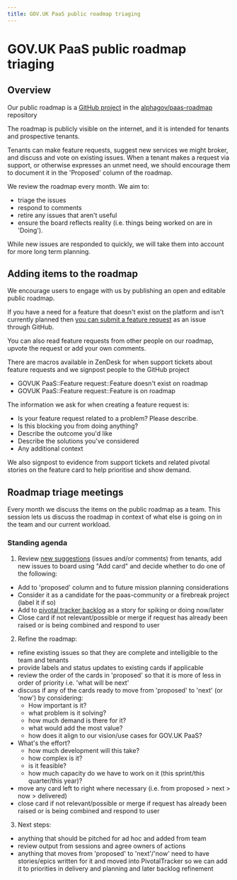 ```yaml
---
title: GOV.UK PaaS public roadmap triaging
---
```


# GOV.UK PaaS public roadmap triaging

## Overview
Our public roadmap is a [GitHub project](https://github.com/alphagov/paas-roadmap/projects/1?fullscreen=true) in the [alphagov/paas-roadmap](https://github.com/alphagov/paas-roadmap]) repository

The roadmap is publicly visible on the internet, and it is intended for tenants and prospective tenants.

Tenants can make feature requests, suggest new services we might broker, and discuss and vote on existing issues. When a tenant makes a request via support, or otherwise expresses an unmet need, we should encourage them to document it in the 'Proposed' column of the roadmap.

We review the roadmap every month.
We aim to: 
-   triage the issues
-   respond to comments
-   retire any issues that aren't useful
-   ensure the board reflects reality (i.e. things being worked on are in 'Doing'). 

While new issues are responded to quickly, we will take them into account for more long term planning. 

## Adding items to the roadmap
We encourage users to engage with us by publishing an open and editable public roadmap.

If you have a need for a feature that doesn't exist on the platform and isn't currently planned then [you can submit a feature request](https://github.com/alphagov/paas-roadmap/issues/new/choose) as an issue through GitHub.

You can also read feature requests from other people on our roadmap, upvote the request or add your own comments.

There are macros available in ZenDesk for when support tickets about feature requests and we signpost people to the GitHub project
-   GOVUK PaaS::Feature request::Feature doesn't exist on roadmap
-   GOVUK PaaS::Feature request::Feature is on roadmap

The information we ask for when creating a feature request is:
-   Is your feature request related to a problem? Please describe.
-   Is this blocking you from doing anything?
-   Describe the outcome you'd like
-   Describe the solutions you've considered
-   Any additional context

We also signpost to evidence from support tickets and related pivotal stories on the feature card to help prioritise and show demand.

## Roadmap triage meetings
Every month we discuss the items on the public roadmap as a team. This session lets us discuss the roadmap in context of what else is going on in the team and our current workload.

### Standing agenda
  1. Review [new suggestions](https://github.com/alphagov/paas-roadmap/issues?q=is%3Aopen+is%3Aissue) (issues and/or comments) from tenants, add new issues to board using "Add card" and decide whether to do one of the following:
-   Add to 'proposed' column and to future mission planning considerations
-   Consider it as a candidate for the paas-community or a firebreak project (label it if so)
-   Add to [pivotal tracker backlog](https://www.pivotaltracker.com/n/projects/1275640) as a story for spiking or doing now/later
-   Close card if not relevant/possible or merge if request has already been raised or is being combined and respond to user

  2. Refine the roadmap: 
-   refine existing issues so that they are complete and intelligible to the team and tenants
-   provide labels and status updates to existing cards if applicable
-   review the order of the cards in 'proposed' so that it is more of less in order of priority i.e. 'what will be next'
-   discuss if any of the cards ready to move from 'proposed' to 'next' (or 'now') by considering:
    -   How important is it? 
    -   what problem is it solving?
    -   how much demand is there for it?
    -   what would add the most value?
    -   how does it align to our vision/use cases for GOV.UK PaaS?
-   What's the effort?
    -   how much development will this take?
    -   how complex is it?
    -   is it feasible?
    -   how much capacity do we have to work on it (this sprint/this quarter/this year)?
-   move any card left to right where necessary (i.e. from proposed > next > now > delivered)
-   close card if not relevant/possible or merge if request has already been raised or is being combined and respond to user

  3. Next steps:
-   anything that should be pitched for ad hoc and added from team
-   review output from sessions and agree owners of actions
-   anything that moves from 'proposed' to 'next'/'now' need to have stories/epics written for it and moved into PivotalTracker so we can add it to priorities in delivery and planning and later backlog refinement
